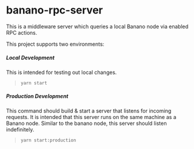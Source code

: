 # banano-rpc-server
This is a middleware server which queries a local Banano node via enabled RPC actions.

This project supports two environments:

##### Local Development
This is intended for testing out local changes.
> `yarn start`

##### Production Development
This command should build & start a server that listens for incoming requests.  It is intended that this server runs on the same machine as a Banano node.  Similar to the banano node, this server should listen indefinitely.    
> `yarn start:production`

